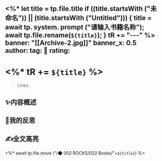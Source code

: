 <%*
  let title = tp.file.title
  if ((title.startsWith ("未命名")) || (title.startsWith ("Untitled"))) {
    title = await tp. system. prompt ("请输入书籍名称");
    await tp.file.rename(`${title}`);
  } 
  tR += "---"
%>
banner: "[[Archive-2.jpg]]"
banner_x: 0.5
author:
tag: 📕 
rating: 
---
# <%* tR += `${title}` %>
>Links:

## ✨内容概述


## 💭我的反思


## ✍全文高亮


<%* await tp.file.move ("/🌑 002 ROCKS/022 Books/"+`${title}`) %>